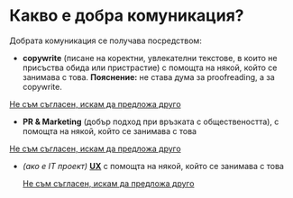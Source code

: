 # Какво е добра комуникация?

Добрата комуникация се получава посредством:

-  **copywrite** (писане на коректни, увлекателни текстове, в които не присъства обида или пристрастие) с помощта на някой, който се занимава с това. **Пояснение:** не става дума за proofreading, а за copywrite.

  [Не съм съгласен, искам да предложа друго](checklists/discuss.md)

-  **PR & Marketing** (добър подход при връзката с обществеността), с помощта на някой, който се занимава с това

  [Не съм съгласен, искам да предложа друго](checklists/discuss.md)

- *(ако е IT проект)* **[UX](projects.md#o-ux)**  с помощта на някой, който се занимава с това

  [Не съм съгласен, искам да предложа друго](checklists/discuss.md)
